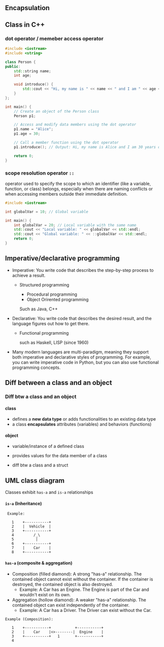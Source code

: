 ## Encapsulation

## Class in C++

### dot operator / memeber access operator

```c++
#include <iostream>
#include <string>

class Person {
public:
    std::string name;
    int age;

    void introduce() {
        std::cout << "Hi, my name is " << name << " and I am " << age << " years old." << std::endl;
    }
};

int main() {
    // Create an object of the Person class
    Person p1;

    // Access and modify data members using the dot operator
    p1.name = "Alice";
    p1.age = 30;

    // Call a member function using the dot operator
    p1.introduce(); // Output: Hi, my name is Alice and I am 30 years old.

    return 0;
}
```

### scope resolution operator `::`

operator used to specify the scope to which an identifier (like a variable, function, or class) belongs, especially when there are naming conflicts or when accessing members outside their immediate definition.

```c++
#include <iostream>

int globalVar = 10; // Global variable

int main() {
    int globalVar = 20; // Local variable with the same name
    std::cout << "Local variable: " << globalVar << std::endl;
    std::cout << "Global variable: " << ::globalVar << std::endl;
    return 0;
}
```

## Imperative/declarative programming

- Imperative: You write code that describes the step-by-step process to achieve a result.

  - Structured programming

    - Procedural programming
    - Object Orirented programming

    Such as Java, C++

- Declarative: You write code that describes the desired result, and the language figures out how to get there.

  - Functional programming

    such as Haskell, LISP (since 1960)

- Many modern languages are multi-paradigm, meaning they support both imperative and declarative styles of programming. For example, you can write imperative code in
  Python, but you can also use functional programming concepts.

## Diff between a class and an object

### Diff btw a class and an object

#### class

- defines a **new data type** or adds functionalities to an existing data type
- a class **encapsulates** attributes (variables) and behaviors (functions)

#### object

- variable/instance of a defined class
- provides values for the data member of a class

- diff btw a class and a struct

## UML class diagram

Classes exhibit `has-a` and `is-a` relationships

#### `is-a` (Inheritance)

```
 Example:

   1    +-----------+
   2    |  Vehicle  |
   3    +-----------+
   4         /_\
   5          |
   6    +-----------+
   7    |    Car    |
   8    +-----------+
```

#### `has-a` (composite & aggregation)

- Composition (filled diamond): A strong "has-a" relationship. The contained object cannot exist without the container. If the container is destroyed, the contained
  object is also destroyed.
  - Example: A Car has an Engine. The Engine is part of the Car and wouldn't exist on its own.
- Aggregation (hollow diamond): A weaker "has-a" relationship. The contained object can exist independently of the container.
  - Example: A Car has a Driver. The Driver can exist without the Car.

```
Example (Composition):

   1    +-----------+           +-----------+
   2    |    Car    |<>--------|  Engine    |
   3    +-----------+   1       +-----------+
   4

```
